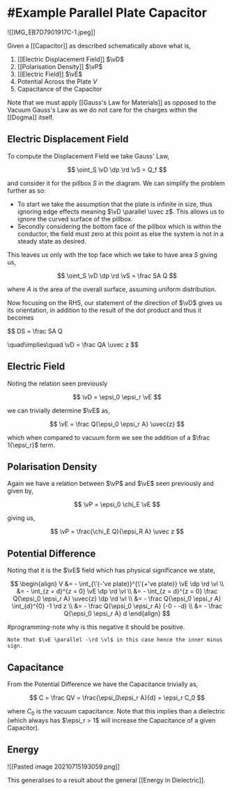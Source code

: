 # #Example Parallel Plate Capacitor

![[IMG_EB7D7901917C-1.jpeg]]

Given a [[Capacitor]] as described schematically above what is,

1. [[Electric Displacement Field]] $\vD$
2. [[Polarisation Density]] $\vP$
3. [[Electric Field]] $\vE$
4. Potential Across the Plate $V$
5. Capacitance of the Capacitor

Note that we must apply [[Gauss's Law for Materials]] as opposed to the Vacuum Gauss's Law as we do not care for the charges within the [[Dogma]] itself.

## Electric Displacement Field

To compute the Displacement Field we take Gauss' Law,

$$
\oint_S \vD \dp \rd \vS = Q_f
$$

and consider it for the pillbox $S$ in the diagram. We can simplify the problem further as so:

- To start we take the assumption that the plate is infinite in size, thus ignoring edge effects meaning $\vD \parallel \uvec z$. This allows us to ignore the curved surface of the pillbox.
- Secondly considering the bottom face of the pillbox which is within the conductor, the field must zero at this point as else the system is not in a steady state as desired.

This leaves us only with the top face which we take to have area $S$ giving us,

$$
\oint_S \vD \dp \rd \vS = \frac SA Q
$$

where $A$ is the area of the overall surface, assuming uniform distribution.

Now focusing on the RHS, our statement of the direction of $\vD$ gives us its orientation, in addition to the result of the dot product and thus it becomes

$$
DS = \frac SA Q

\quad\implies\quad
\vD = \frac QA \uvec z
$$

## Electric Field

Noting the relation seen previously

$$ \vD = \epsi_0 \epsi_r \vE $$

we can trivially determine $\vE$ as,

$$ \vE = \frac Q{\epsi_0 \epsi_r A} \uvec{z} $$

which when compared to vacuum form we see the addition of a $\frac 1{\epsi_r}$ term.

## Polarisation Density

Again we have a relation between $\vP$ and $\vE$ seen previously and given by,

$$ \vP = \epsi_0 \chi_E \vE $$

giving us,

$$ \vP = \frac{\chi_E Q}{\epsi_R A} \uvec z $$

## Potential Difference

Noting that it is the $\vE$ field which has physical significance we state,

$$
\begin{align}
V
&= - \int_{\'{-'ve plate}}^{\'{+'ve plate}} \vE \dp \rd \vl \\
&= - \int_{z = d}^{z = 0} \vE \dp \rd \vl \\
&= - \int_{z = d}^{z = 0} \frac Q{\epsi_0 \epsi_r A} \uvec{z} \dp \rd \vl \\
&= - \frac Q{\epsi_0 \epsi_r A}  \int_{d}^{0} -1 \rd z \\
&= - \frac Q{\epsi_0 \epsi_r A}  (-0 - -d) \\
&= - \frac Q{\epsi_0 \epsi_r A} d
\end{align}
$$

#programming-note why is this negative it should be positive.

```ad-note
Note that $\vE \parallel -\rd \vl$ in this case hence the inner minus sign.
```

## Capacitance

From the Potential Difference we have the Capacitance trivially as,

$$
C = \frac QV = \frac{\epsi_0\epsi_r A}{d} = \epsi_r C_0
$$

where $C_0$ is the vacuum capacitance. Note that this implies than a dielectric (which always has $\epsi_r > 1$ will increase the Capacitance of a given Capacitor).

## Energy

![[Pasted image 20210715193059.png]]

This generalises to a result about the general [[Energy in Dielectric]].
